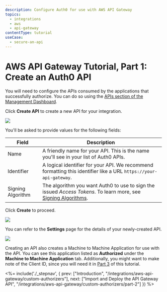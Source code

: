 ```yaml
---
description: Configure Auth0 for use with AWS API Gateway
topics:
  - integrations
  - aws
  - api-gateway
contentType: tutorial
useCase:
  - secure-an-api
---
```


# AWS API Gateway Tutorial, Part 1: Create an Auth0 API

You will need to configure the APIs consumed by the applications that successfully authorize. You can do so using the [APIs section of the Management Dashboard](${manage_url}/#/apis).

Click **Create API** to create a new API for your integration.

![](/media/articles/integrations/aws-api-gateway-2/api-1.png)

You'll be asked to provide values for the following fields:

| Field | Description |
| - | - |
| Name | A friendly name for your API. This is the name you'll see in your list of Auth0 APIs. |
| Identifier | A logical identifier for your API. We recommend formatting this identifier like a URL `https://your-api-gateway`. |
| Signing Algorithm | The algorithm you want Auth0 to use to sign the issued <dfn data-key="access-token">Access Tokens</dfn>. To learn more, see [Signing Algorithms](/tokens/concepts/signing-algorithms). |

Click **Create** to proceed.

![](/media/articles/integrations/aws-api-gateway-2/api-2.png)

You can refer to the **Settings** page for the details of your newly-created API. 

![](/media/articles/integrations/aws-api-gateway-2/api-3.png)

Creating an API also creates a Machine to Machine Application for use with the API. You can see this application listed as **Authorized** under the **Machine to Machine Application** tab. Additionally, you might want to make note of the Client ID, since you will need it in [Part 3](/integrations/aws-api-gateway/custom-authorizers/part-3) of this tutorial.

<%= include('./_stepnav', {
 prev: ["Introduction", "/integrations/aws-api-gateway/custom-authorizers"],
 next: ["Import and Deploy the API Gateway API", "/integrations/aws-api-gateway/custom-authorizers/part-2"]
}) %>